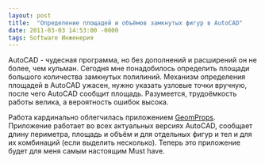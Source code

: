 ```yaml
---
layout: post
title:  "Определение площадей и объёмов замкнутых фигур в AutoCAD"
date: 2011-03-03 14:53:00 -0000
tags: Software Инженерия
---
```


AutoCAD - чудесная программа, но без дополнений и расширений он не более, чем кульман. Сегодня мне понадобилось определить площади большого количества замкнутых полилиний. Механизм определения площадей в AutoCAD ужасен, нужно указать узловые точки вручную, после чего AutoCAD сообщит площадь. Разумеется, трудоёмкость работы велика, а вероятность ошибок высока.

Работа кардинально облегчилась приложением <a href="http://www.caduser.ru/forum/index.php?PAGE_NAME=message&FID=44&TID=36136">GeomProps</a>. Приложение работает во всех актуальных версиях AutoCAD, сообщает длину периметра, площадь и объём и для отдельных фигур и тел и для их комбинаций (если выделить несколько). Теперь это приложение будет для меня самым настоящим Must have.